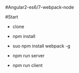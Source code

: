 #Angular2-es6/7-webpack-node


#Start

- clone 

- npm install 

- suo npm install webpack -g

- npm run server

- npm run client